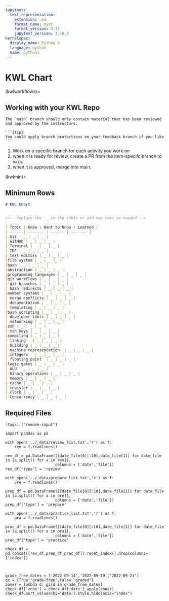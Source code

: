 ```yaml
---
jupytext:
  text_representation:
    extension: .md
    format_name: myst
    format_version: 0.13
    jupytext_version: 1.10.3
kernelspec:
  display_name: Python 3
  language: python
  name: python3
---
```


# KWL Chart

(kwlworkflows)=
## Working with your KWL Repo

```{important}
The `main` branch should only contain material that has been reviewed and approved by the instructors.
```

````{margin}
```{tip}
You could apply branch protections on your feedback branch if you like
```
````


1. Work on a specific branch for each activity you work on
1. when it is ready for review, create a PR from the item-specifc branch to `main`.
1. when it is approved, merge into main.

<!--
```{tip}
After your KWL repo is a jupyterbook, you may want to move your chart into a chart.md from the README. You could then put content from this section in the README to have an in-place reminder.
``` -->

(kwlmin)=
## Minimum Rows




```Markdown
# KWL Chart


<!-- replace the  _ in the table or add new rows as needed -->

| Topic | Know | Want to Know | Learned |
| ------| ------- | ------ | ------- |
| Git | _ | _ | _ |
| GitHub | _ | _ | _ |
| Terminal | _ | _ | _ |
| IDE | _ | _ | _ |
| text editors | _ | _ | _ |
|file system | _ | _ |_ |
|bash | _ | _ | _ |
|abstraction | _ | _ | _ |
|programming languages | _ | _ | _ |
|git workflows | _ | _ | _ |
| git branches | _ | _ | _ |
| bash redirects | _ | _ | _ |
|number systems | _ | _ | _ |
| merge conflicts | _ | _ | _ |
| documentation | _ | _ | _ |
| templating | _ | _ | _ |
|bash scripting | _ | _ | _ |
| developer tools | _ | _ | _ |
| networking | _ | _ | _ |
|ssh | _ | _ | _ |
| ssh keys | _ | _ | _ |
|compiling | _ | _ | _ |
| linking   | _ | _ | _ |
| building | _ | _ | _ |
| machine representation  | _ | _ | _ |
| integers   | _ | _ | _ |
| floating point  | _ | _ | _ |
|logic gates | _ | _ | _ |
| ALU | _ | _ | _ |
| binary operations | _ | _ | _ |
| memory | _ | _ | _ |
| cache | _ | _ | _ |
| register | _ | _ | _ |
| clock | _ | _ | _ |
| Concurrency | _ | _ | _ |
```



## Required Files


```{code-cell} ipython3
:tags: ["remove-input"]

import pandas as pd

with open('../_data/review_list.txt','r') as f:
    rev = f.readlines()

rev_df = pd.DataFrame([[date_file[0][:10],date_file[1]] for date_file in [a.split() for a in rev]],
                      columns = ['date','file'])
rev_df['type'] = 'review'

with open('../_data/prepare_list.txt','r') as f:
    pre = f.readlines()

prep_df = pd.DataFrame([[date_file[0][:10],date_file[1]] for date_file in [a.split() for a in pre]],
                      columns = ['date','file'])
prep_df['type'] = 'prepare'

with open('../_data/practice_list.txt','r') as f:
    pra = f.readlines()

prac_df = pd.DataFrame([[date_file[0][:10],date_file[1]] for date_file in [a.split() for a in pra]],
                      columns = ['date','file'])
prac_df['type'] = 'practice'

check_df = pd.concat([rev_df,prep_df,prac_df]).reset_index().drop(columns=['index'])



grade_free_dates = ['2022-09-14','2022-09-19','2022-09-21']
gz = {True:'grade-free',False:'graded'}
zoner = lambda d: gz[d in grade_free_dates]
check_df['zone'] = check_df['date'].apply(zoner)
check_df.sort_values(by='date').style.hide(axis="index")
```
